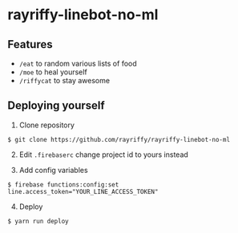 rayriffy-linebot-no-ml
======================

## Features

- `/eat` to random various lists of food
- `/moe` to heal yourself
- `/riffycat` to stay awesome

## Deploying yourself

1. Clone repository

```
$ git clone https://github.com/rayriffy/rayriffy-linebot-no-ml
```

2. Edit `.firebaserc` change project id to yours instead

3. Add config variables

```
$ firebase functions:config:set line.access_token="YOUR_LINE_ACCESS_TOKEN"
```

4. Deploy

```
$ yarn run deploy
```
